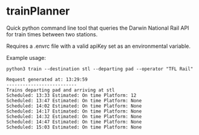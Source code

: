 # trainPlanner
Quick python command line tool that queries the Darwin National Rail API for train times between two stations.

Requires a .envrc file with a valid apiKey set as an environmental variable.

Example usage:

`python3 train --destination stl --departing pad --operator "TFL Rail"`                                                                                                   

```
Request generated at: 13:29:59
--------------------------
Trains departing pad and arriving at stl
Scheduled: 13:33 Estimated: On time Platform: 12
Scheduled: 13:47 Estimated: On time Platform: None
Scheduled: 14:02 Estimated: On time Platform: None
Scheduled: 14:17 Estimated: On time Platform: None
Scheduled: 14:32 Estimated: On time Platform: None
Scheduled: 14:47 Estimated: On time Platform: None
Scheduled: 15:03 Estimated: On time Platform: None
```
